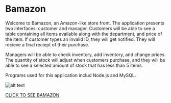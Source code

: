 # Bamazon

Welcome to Bamazon, an Amazon-like store front.  The application presents two interfaces: customer and manager.  Customers will be able to see a table containing all items available along with the department, and price of the item.  If customer types an invalid ID, they will get notified.  They will recieve a final reciept of their purchase.  

Managers will be able to check inventory, add inventory, and change prices.  The quantity of stock will adjust when customers purchase, and they will be able to see a selected amount of stock that has less than 5 items.

Programs used for this application includ Node.js and MySQL. 

![alt text](Bamazon/images/mysql.png)

[CLICK TO SEE BAMAZON](https://drive.google.com/file/d/1fWKamO3ddC3I4dVf4qVpvpiQavcc7HZU/view?usp=sharing)


